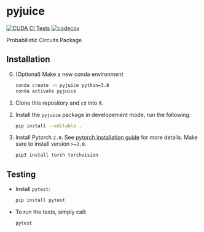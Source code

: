 # pyjuice

[![CUDA CI Tests](https://github.com/Juice-jl/pyjuice/actions/workflows/ci_tests.yml/badge.svg?branch=main)](https://github.com/Juice-jl/pyjuice/actions/workflows/ci_tests.yml)
[![codecov](https://codecov.io/gh/Juice-jl/pyjuice/branch/main/graph/badge.svg?token=XpgPLYa2RQ)](https://codecov.io/gh/Juice-jl/pyjuice)

Probabilistic Circuits Package

## Installation

0. (Optional) Make a new conda environment

    ```bash
    conda create -n pyjuice python=3.8
    conda activate pyjuice
    ```

1. Clone this repository and `cd` into it.

2. Install the `pyjuice` package in developement mode, run the following:

    ```bash
    pip install --editable .
    ```

3. Install Pytorch `2.0`.  See [pytorch installation guide](https://pytorch.org/get-started/locally/) for more details. Make sure to install version `>=2.0`.

    ```bash
    pip3 install torch torchvision
    ```

## Testing

- Install `pytest`:

    ```bash
    pip install pytest
    ```

- To run the tests, simply call:

    ```bash
    pytest
    ```
